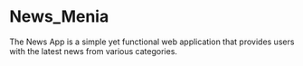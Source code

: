 # News_Menia
The News  App is a simple yet functional web application that provides users with the latest news from various categories.
